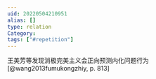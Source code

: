 ```yaml
---
uid: 20220504210951
alias: []
type: relation
Category: 
tags: ["#repetition"]
---
```


王美芳等发现消极完美主义会正向预测内化问题行为 [@wang2013fumukongzhiy, p. 813]
